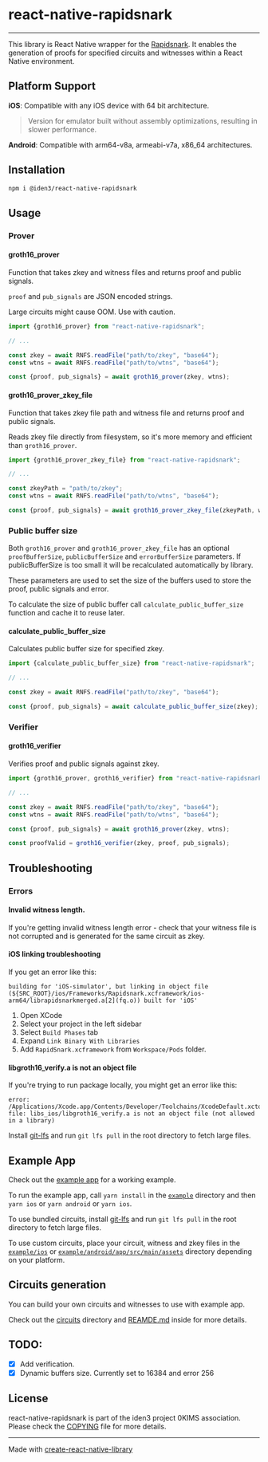 # react-native-rapidsnark

---

This library is React Native wrapper for the [Rapidsnark](https://github.com/iden3/rapidsnark). It enables the
generation of proofs for specified circuits and witnesses within a React Native environment.

## Platform Support

**iOS**: Compatible with any iOS device with 64 bit architecture.
> Version for emulator built without assembly optimizations, resulting in slower performance.

**Android**: Compatible with arm64-v8a, armeabi-v7a, x86_64 architectures.

## Installation

```sh
npm i @iden3/react-native-rapidsnark
```

## Usage

### Prover

#### groth16_prover

Function that takes zkey and witness files and returns proof and public signals.

`proof` and `pub_signals` are JSON encoded strings.

Large circuits might cause OOM. Use with caution.

```js
import {groth16_prover} from "react-native-rapidsnark";

// ...

const zkey = await RNFS.readFile("path/to/zkey", "base64");
const wtns = await RNFS.readFile("path/to/wtns", "base64");

const {proof, pub_signals} = await groth16_prover(zkey, wtns);
```

#### groth16_prover_zkey_file

Function that takes zkey file path and witness file and returns proof and public signals.

Reads zkey file directly from filesystem, so it's more memory and efficient than `groth16_prover`.

```js
import {groth16_prover_zkey_file} from "react-native-rapidsnark";

// ...

const zkeyPath = "path/to/zkey";
const wtns = await RNFS.readFile("path/to/wtns", "base64");

const {proof, pub_signals} = await groth16_prover_zkey_file(zkeyPath, wtns);
```

### Public buffer size

Both `groth16_prover` and `groth16_prover_zkey_file` has an optional `proofBufferSize`, `publicBufferSize` and `errorBufferSize`  parameters. If publicBufferSize is too small it will be recalculated automatically by library.

These parameters are used to set the size of the buffers used to store the proof, public signals and error.

To calculate the size of public buffer call `calculate_public_buffer_size` function and cache it to reuse later.

#### calculate_public_buffer_size

Calculates public buffer size for specified zkey.

```js
import {calculate_public_buffer_size} from "react-native-rapidsnark";

// ...

const zkey = await RNFS.readFile("path/to/zkey", "base64");

const {proof, pub_signals} = await calculate_public_buffer_size(zkey);
```

### Verifier

#### groth16_verifier

Verifies proof and public signals against zkey.

```js
import {groth16_prover, groth16_verifier} from "react-native-rapidsnark";

// ...

const zkey = await RNFS.readFile("path/to/zkey", "base64");
const wtns = await RNFS.readFile("path/to/wtns", "base64");

const {proof, pub_signals} = await groth16_prover(zkey, wtns);

const proofValid = groth16_verifier(zkey, proof, pub_signals);
```

## Troubleshooting

### Errors

#### Invalid witness length.

If you're getting invalid witness length error - check that your witness file is not corrupted and is generated for the same circuit as zkey.

#### iOS linking troubleshooting

If you get an error like this:

```
building for 'iOS-simulator', but linking in object file (${SRC_ROOT}/ios/Frameworks/Rapidsnark.xcframework/ios-arm64/librapidsnarkmerged.a[2](fq.o)) built for 'iOS'
```

1. Open XCode
2. Select your project in the left sidebar
3. Select `Build Phases` tab
4. Expand `Link Binary With Libraries`
5. Add `RapidSnark.xcframework` from `Workspace/Pods` folder.

#### libgroth16_verify.a is not an object file

If you're trying to run package locally, you might get an error like this:

```
error: /Applications/Xcode.app/Contents/Developer/Toolchains/XcodeDefault.xctoolchain/usr/bin/libtool: file: libs_ios/libgroth16_verify.a is not an object file (not allowed in a library)
```
Install [git-lfs](https://git-lfs.com/) and run `git lfs pull` in the root directory to fetch large files.


## Example App

Check out the [example app](./example) for a working example.

To run the example app, call `yarn install` in the [`example`](./example) directory and then `yarn ios` or `yarn android` or `yarn ios`.

To use bundled circuits, install [git-lfs](https://git-lfs.com/) and run `git lfs pull` in the root directory to fetch large files.

To use custom circuits, place your circuit, witness and zkey files in the [`example/ios`](./example/ios) or [`example/android/app/src/main/assets`](./example/android/app/src/main/assets) directory depending on your platform.

## Circuits generation

You can build your own circuits and witnesses to use with example app.

Check out the [circuits](./circuits) directory and [REAMDE.md](./circuits/README.md) inside for more details.

## TODO:

- [x] Add verification.
- [x] Dynamic buffers size. Currently set to 16384 and error 256

## License

react-native-rapidsnark is part of the iden3 project 0KIMS association. Please check the [COPYING](./COPYING) file for
more details.

---

Made with [create-react-native-library](https://github.com/callstack/react-native-builder-bob)
